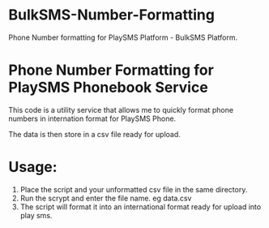 # BulkSMS-Number-Formatting
Phone Number formatting for PlaySMS Platform - BulkSMS Platform.

# Phone Number Formatting for PlaySMS Phonebook Service
This code is a utility service that allows me to quickly format phone numbers in internation format for PlaySMS Phone.

The data is then store in a csv file ready for upload.

# Usage:
1. Place the script and your unformatted csv file in the same directory.
2. Run the scrypt and enter the file name. eg data.csv
3. The script will format it into an international format ready for upload into play sms.
